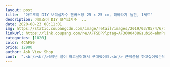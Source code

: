 ```yaml
---
layout: post 
title:  "아트조이 DIY 보석십자수 캔버스형 25 x 25 cm, 해바라기 들판, 1세트" 
description: 아트조이 DIY 보석십자수  ..
date: 2020-08-23 08:11:01 
img: https://static.coupangcdn.com/image/retail/images/2019/03/05/4/6/7a3ef6de-214c-4cea-830d-bc77d95fe5b4.jpg 
linkUrl: https://link.coupang.com/re/AFFSDP?lptag=AF3600438&subid=ahnPublicAsk&pageKey=195468222&itemId=561226865&vendorItemId=4475217614&traceid=V0-113-5787228c7b48868a 
categories: [1020] 
color: 4CAF50 
price: 12900 
author: Ask View Shop 
cont:  ".<br/><br/>6학년 딸이 하고싶어해서 구매했어요.<br/> 큰작품을 하고싶어했는데 일단 부담스럽지 않은 사이즈 먼저 해보고 큰사이즈 사주기로 했어요.<br/><br/>가공 덜된제품 있지만 (별한개 빠짐) 큰 신경 안쓰셔도 되요.<br/>.<br/><br/>구성품 상세설명에선 펜이 하나였는데 실제 구성품엔 3개가 들어있네요.<br/><br/>그냥 직감으로 제품보고 파악을 했습니다... <br/><br/>그리고 둥근비즈보다는 네모였으면 여백이 남지않고 줄도 잘 맞췄을꺼 같다는 생각도 들었어요 ㅎ♥<br/>그리고 큐빅 중간중간모양이 좀 이상하고 옆에<br/>그리고 핀셋은 잘못 붙였을때나 중앙에 홀로 붙일때 사용하면 좋아요.<br/>.<br/><br/>너무 힘을 줘서 그런지 몰라도 끝부분이 좀 커졌네요.<br/>.<br/><br/>다른거 보석십자수 해보고 재미있어서 구입하게 됐어요<br/>대부분 30프로이상씩 남아요... <br/><br/>라인 정리도 추후에 가능한 부분도 있고.<br/>.<br/> 생각보다 편리하게 잘했습니다.<br/><br/>맞는것인지 몰라도... <br/><br/>박스 뒷면에 큰 신발자국이 있어서 혹시나 내용물이 파손되진 안았을까 걱정했는데 다행히 파손된건 없었어요.<br/><br/>밤에 주문하고 아침에 받는  로켓배송... <br/><br/>방법 터득하고 근무 마치고 5시간정도해서 2일정도 소요 되었던것 같아요.<br/>.<br/><br/>선택했어요<br/>십자수 실로만 하다가 큐빅형태 십자수가 있어 주문해보았네여.<br/><br/>십자수 한번  하고픈 분들 시작단계로 하셔도 될듯... <br/><br/>어떻게 하는지 설명서가 동봉되어 있지 않고  따로 제품 설명은 없었지만.<br/>.<br/><br/>완성작 올려요.<br/><br/>완성한거 보니 넘 이뻐서 한사이즈 큰걸로 저랑 딸이랑 하나씩 다른 그림도 구매했어요.<br/>^^<br/>일단 실 십자수 보다 간단하고 시간 단축 됩니다.<br/>.<br/><br/>일단 펜은 원형 사각이 있는데.<br/>.<br/>제품이 원형이라 원형을 사용하면 됩니다.<br/><br/>잘 딸려오지 않아 처음에 헤메다가  핑크빛 젤리 형태 제품이 있어 한번 찍어서<br/>제품 액자타입이라 완성하니 바로 장식 가능합니다.<br/><br/>조그만 병에든 액체가 뭔가했는데 액자 걸려고 보다보니 수평계 같네요.<br/><br/>조그만 병에든 액체는 아직 뭔지 모르겠어요.<br/><br/>종류도 너무 많아서 어떤걸로 할까 고르는것도 몇일걸리고 이쁜걸로<br/>참 펜은 요사이즈 정도 하고 나니.<br/>.<br/> 약간 늘었났어요.<br/>.<br/><br/>처음 박스도 색깔이 어찌나 이쁘던지요^^민트색에 빠져버렸어요<br/>처음에는 비닐 살짝 벗겨서 조심스레 했지만... <br/>둘째날은 과감히 벗겨도 워낙 접착력이 좋아  잘 붙어요... <br/><br/>캔버스액자타입이라 따로 액자구입하지 않고 바로 걸어도되니 좋네요.<br/><br/>큐빅 넉넉하게 있습니다... <br/><br/>큐빅을 집으니 잘 딸려오네요... <br/><br/>하루하루 찍으면서 하나씩 채워지는걸 보면서 뿌듯하더라구요<br/>한번 로켓배송 맛본후로 몇일걸리는 배송은 못 기다리겠더라구요ㅎㅎ<br/>" 
---
```

